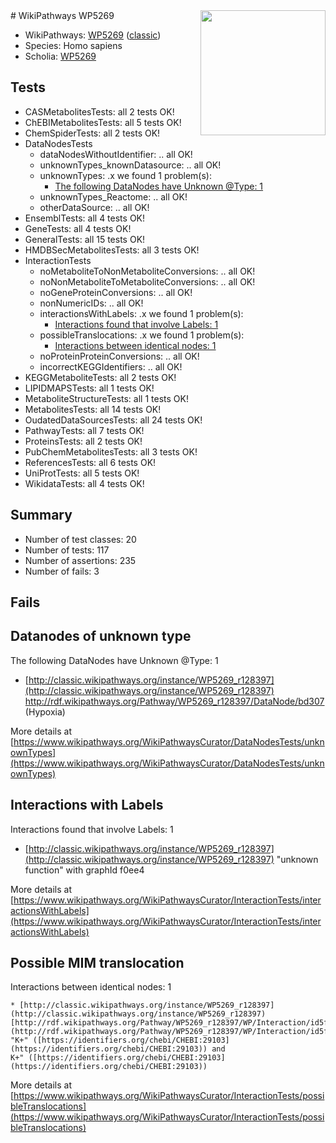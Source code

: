 <img style="float: right; width: 200px" src="https://upload.wikimedia.org/wikipedia/commons/thumb/8/83/Wplogo_with_text_500.png/640px-Wplogo_with_text_500.png" />
# WikiPathways WP5269

* WikiPathways: [WP5269](https://wikipathways.org/pathways/WP5269) ([classic](https://classic.wikipathways.org/instance/WP5269))
* Species: Homo sapiens
* Scholia: [WP5269](https://scholia.toolforge.org/wikipathways/WP5269)
## Tests
* CASMetabolitesTests: all 2 tests OK!
* ChEBIMetabolitesTests: all 5 tests OK!
* ChemSpiderTests: all 2 tests OK!
* DataNodesTests
    * dataNodesWithoutIdentifier: .. all OK!
    * unknownTypes_knownDatasource: .. all OK!
    * unknownTypes: .x we found 1 problem(s):
        * [The following DataNodes have Unknown @Type: 1](#839973df)
    * unknownTypes_Reactome: .. all OK!
    * otherDataSource: .. all OK!
* EnsemblTests: all 4 tests OK!
* GeneTests: all 4 tests OK!
* GeneralTests: all 15 tests OK!
* HMDBSecMetabolitesTests: all 3 tests OK!
* InteractionTests
    * noMetaboliteToNonMetaboliteConversions: .. all OK!
    * noNonMetaboliteToMetaboliteConversions: .. all OK!
    * noGeneProteinConversions: .. all OK!
    * nonNumericIDs: .. all OK!
    * interactionsWithLabels: .x we found 1 problem(s):
        * [Interactions found that involve Labels: 1](#630d2678)
    * possibleTranslocations: .x we found 1 problem(s):
        * [Interactions between identical nodes: 1](#1c118206)
    * noProteinProteinConversions: .. all OK!
    * incorrectKEGGIdentifiers: .. all OK!
* KEGGMetaboliteTests: all 2 tests OK!
* LIPIDMAPSTests: all 1 tests OK!
* MetaboliteStructureTests: all 1 tests OK!
* MetabolitesTests: all 14 tests OK!
* OudatedDataSourcesTests: all 24 tests OK!
* PathwayTests: all 7 tests OK!
* ProteinsTests: all 2 tests OK!
* PubChemMetabolitesTests: all 3 tests OK!
* ReferencesTests: all 6 tests OK!
* UniProtTests: all 5 tests OK!
* WikidataTests: all 4 tests OK!


## Summary

* Number of test classes: 20
* Number of tests: 117
* Number of assertions: 235
* Number of fails: 3

## Fails

<a name="839973df" />

## Datanodes of unknown type

The following DataNodes have Unknown @Type: 1

* [http://classic.wikipathways.org/instance/WP5269_r128397](http://classic.wikipathways.org/instance/WP5269_r128397) http://rdf.wikipathways.org/Pathway/WP5269_r128397/DataNode/bd307 (Hypoxia)


More details at [https://www.wikipathways.org/WikiPathwaysCurator/DataNodesTests/unknownTypes](https://www.wikipathways.org/WikiPathwaysCurator/DataNodesTests/unknownTypes)

<a name="630d2678" />

## Interactions with Labels

Interactions found that involve Labels: 1

* [http://classic.wikipathways.org/instance/WP5269_r128397](http://classic.wikipathways.org/instance/WP5269_r128397) "unknown function" with graphId f0ee4


More details at [https://www.wikipathways.org/WikiPathwaysCurator/InteractionTests/interactionsWithLabels](https://www.wikipathways.org/WikiPathwaysCurator/InteractionTests/interactionsWithLabels)

<a name="1c118206" />

## Possible MIM translocation

Interactions between identical nodes: 1
```
* [http://classic.wikipathways.org/instance/WP5269_r128397](http://classic.wikipathways.org/instance/WP5269_r128397) [http://rdf.wikipathways.org/Pathway/WP5269_r128397/WP/Interaction/id5f9e735c](http://rdf.wikipathways.org/Pathway/WP5269_r128397/WP/Interaction/id5f9e735c) "K+" ([https://identifiers.org/chebi/CHEBI:29103](https://identifiers.org/chebi/CHEBI:29103)) and 
K+" ([https://identifiers.org/chebi/CHEBI:29103](https://identifiers.org/chebi/CHEBI:29103))
```

More details at [https://www.wikipathways.org/WikiPathwaysCurator/InteractionTests/possibleTranslocations](https://www.wikipathways.org/WikiPathwaysCurator/InteractionTests/possibleTranslocations)

